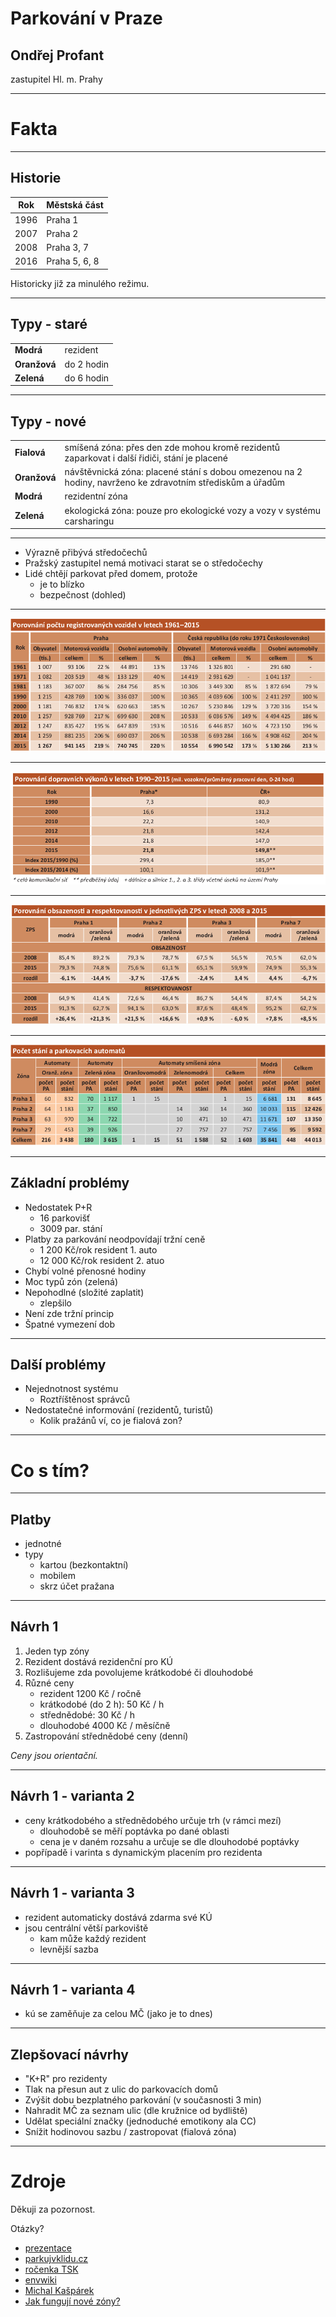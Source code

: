 
# Parkování v Praze

## Ondřej Profant

zastupitel Hl. m. Prahy

---

# Fakta

----

## Historie

| Rok  | Městská část  |
|------|---------------|
| 1996 | Praha 1       |
| 2007 | Praha 2       |
| 2008 | Praha 3, 7    |
| 2016 | Praha 5, 6, 8 |

Historicky již za minulého režimu.

----

## Typy - staré


|              |              |
|--------------|--------------|
| **Modrá**    | rezident     |
| **Oranžová** | do 2 hodin   |
| **Zelená**   | do 6 hodin   |

----

## Typy - nové

|              |                   |
|--------------|-------------------|
| **Fialová**  | smíšená zóna: přes den zde mohou kromě rezidentů zaparkovat i další řidiči, stání je placené |
| **Oranžová** | návštěvnická zóna: placené stání s dobou omezenou na 2 hodiny, navrženo ke zdravotním střediskům a úřadům |
| **Modrá**    | rezidentní zóna   |
| **Zelená**   | ekologická zóna: pouze pro ekologické vozy a vozy v systému carsharingu |


----

- Výrazně přibývá středočechů
- Pražský zastupitel nemá motivaci starat se o středočechy
- Lidé chtějí parkovat před domem, protože
	- je to blízko
	- bezpečnost (dohled)

----

![Registrovaná vozidla](general-assets/zps/registrovana-vozidla.png)

----

![Dopravní výkony](general-assets/zps/dopravni-vykony.png)

----

![Obsazenost](general-assets/zps/zps-obsazenost.png)

----

![Počet stání](general-assets/zps/zps-pocet-stani.png)

---

## Základní problémy

- Nedostatek P+R
	- 16 parkovišť
	- 3009 par. stání
- Platby za parkování neodpovídají tržní ceně
	-  1 200 Kč/rok resident 1. auto
	- 12 000 Kč/rok resident 2. atuo
- Chybí volné přenosné hodiny
- Moc typů zón (zelená)
- Nepohodlné (složité zaplatit)
	- zlepšilo
- Není zde tržní princip
- Špatné vymezení dob

----

## Další problémy

- Nejednotnost systému
	- Roztříštěnost správců
- Nedostatečné informování (rezidentů, turistů)
	- Kolik pražánů ví, co je fialová zon?

---

# Co s tím?

----

## Platby

- jednotné
- typy
	- kartou (bezkontaktní)
	- mobilem
	- skrz účet pražana

----

## Návrh 1

1. Jeden typ zóny 
2. Rezident dostává rezidenční pro KÚ 
3. Rozlišujeme zda povolujeme krátkodobé či dlouhodobé
4. Různé ceny
	- rezident 1200 Kč / ročně
	- krátkodobé (do 2 h): 50 Kč / h
	- střednědobé: 30 Kč / h 
	- dlouhodobé 4000 Kč / měsíčně
5. Zastropování střednědobé ceny (denní)

*Ceny jsou orientační.*

----

## Návrh 1 - varianta 2

- ceny krátkodobého a střednědobého určuje trh (v rámci mezí)
	- dlouhodobě se měří poptávka po dané oblasti
	- cena je v daném rozsahu a určuje se dle dlouhodobé poptávky
- popřípadě i varinta s dynamickým placením pro rezidenta

----

## Návrh 1 - varianta 3

- rezident automaticky dostává zdarma své KÚ
- jsou centrální větší parkoviště 
	- kam může každý rezident
	- levnější sazba

----

## Návrh 1 - varianta 4

- kú se zaměňuje za celou MČ (jako je to dnes)

----

## Zlepšovací návrhy

- "K+R" pro rezidenty
- Tlak na přesun aut z ulic do parkovacích domů
- Zvýšit dobu bezplatného parkování (v současnosti 3 min)
- Nahradit MČ za seznam ulic (dle kružnice od bydliště)
- Udělat speciální značky (jednoduché emotikony ala CC)
- Snížit hodinovou sazbu / zastropovat (fialová zóna)

---

# Zdroje

Děkuji za pozornost.

Otázky?


- [prezentace](https://github.com/kedrigern/prezentace-cs/)
- [parkujvklidu.cz](http://www.parkujvklidu.cz/)
- [ročenka TSK](http://www.tsk-praha.cz/static/udi-rocenka-2015-cz.pdf)
- [envwiki](https://www.enviwiki.cz/wiki/Management_parkov%C3%A1n%C3%AD)
- [Michal Kašpárek](http://m.penize.cz/spotrebitel/316168-jak-zavest-bezproblemove-parkovani-a-nepodmineny-prijem-jednou-ranou#element_22_90311)
- [Jak fungují nové zóny?](http://mobil.idnes.cz/placeni-v-zonach-placeneho-stani-praha-dxs-/aplikace.aspx?c=A160823_192130_aplikace_jm)
